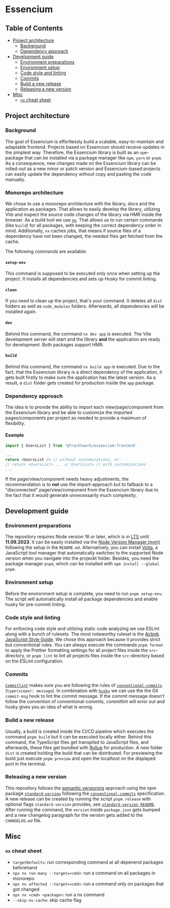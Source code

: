 # Essencium

## Table of Contents

- [Project architecture](#project-architecture)
  - [Background](#background)
  - [Dependency approach](#dependency-approach)
- [Development guide](#development-guide)
  - [Environment preparations](#environment-preparations)
  - [Environment setup](#environment-setup)
  - [Code style and linting](#code-style-and-linting)
  - [Commits](#commits)
  - [Build a new release](#build-a-new-release)
  - [Releasing a new version](#releasing-a-new-version)
- [Misc](#misc)
  - [`nx` cheat sheet](#nx-cheat-sheet)

## Project architecture

### Background

The goal of Essencium is effortlessly build a scalable, easy-to-maintain and adaptable frontend. Projects based on Essencium should receive updates in the simplest way. Therefore, the Essencium library is built as an `npm`-package that can be installed via a package manager like `npm`, `yarn` or `pnpm`. As a consequence, new changes made on the Essencium library can be rolled-out as a new minor or patch version and Essencium-based projects can easily update the dependency without copy and pasting the code manually.

### Monorepo architecture

We chose to use a monorepo architecture with the library, docs and the application as packages. That allows to easily develop the library, utilizing Vite and inspect the source code changes of the library via HMR inside the browser. As a build tool we use [`nx`](https://nx.dev/). That allows us to run certain commands (like `build`) for all packages, with keeping the correct dependency order in mind. Additionally, `nx` caches jobs, that means if source files of a dependency have not been changed, the needed files get fetched from the cache.

The following commands are available:

#### `setup-env`

This command is supposed to be executed only once when setting up the project. It installs all dependencies and sets up Husky for commit linting.

#### `clean`

If you need to clean up the project, that's your command. It deletes all `dist` folders as well as `node_modules` folders. Afterwards, all dependencies will be installed again.

#### `dev`

Behind this command, the command `nx dev app` is executed. The Vite development server will start and the library **and** the application are ready for development. Both packages support HMR.

#### `build`

Behind this command, the command `nx build app` is executed. Due to the fact, that the Essencium library is a direct dependency of the application, it gets built firstly to make sure the application has the latest version. As a result, a `dist` folder gets created for production inside the `app` package.

### Dependency approach

The idea is to provide the ability to import each view/page/component from the Essencium library and be able to customize the imported pages/components per project as needed to provide a maximum of flexibility.

#### Example

```typescript
import { UsersList } from '@frachtwerk/essencium-frontend'

...
return <UsersList /> // without customizations, or:
// return <UsersList> ... </ UsersList> // with customizations
...
```

If the page/view/component needs heavy adjustments, the recommendation is to **not** use the import-approach but to fallback to a "disconnected" page/view/component from the Essencium library due to the fact that it would generate unnecessarily much complexity.

## Development guide

### Environment preparations

The repository requires Node version 16 or later, which is in [LTS](https://github.com/nodejs/release#release-schedule) until **11.09.2023**. It can be easily installed via the [Node Version Manager (nvm)](https://github.com/nvm-sh/nvm) following the setup in the `README.md`. Alternatively, you can install [Volta](https://volta.sh/), a JavaScript tool manager that automatically switches to the supported Node version when you navigate into the projeckt folder. Besides, you need the package manager `pnpm`, which can be installed with `npm install --global pnpm`.

### Environment setup

Before the environment setup is complete, you need to run `pnpm setup-env`. The script will automatically install all package dependencies and enable husky for pre-commit linting.

### Code style and linting

For enforcing code style and utilizing static code analyzing we use ESLint along with a bunch of rulesets. The most noteworthy ruleset is the [Airbnb JavaScript Style Guide](https://airbnb.io/javascript/react/). We chose this approach because it provides strict but conventional rules. You can always execute the commands `pnpm format` to apply the Prettier formatting settings for all project files inside the `src`-directory, or `pnpm lint` to lint all projects files inside the `src`-directory based on the ESLint configuration.

### Commits

[`Commitlint`](https://commitlint.js.org/#/) makes sure you are following the rules of [`conventional-commits`](https://www.conventionalcommits.org/) (`type(scope): message`). In combination with [`husky`](https://typicode.github.io/husky/#/) we can use the the Git `commit-msg` hook to lint the commit message. If the commit message doesn’t follow the convention of conventional-commits, commitlint will error out and husky gives you an idea of what is wrong.

### Build a new release

Usually, a build is created inside the CI/CD pipeline which executes the command `pnpm build` but it can be executed locally either. Behind this command, the TypeScript files get transpiled to JavaScript files, and afterwards, these files get bundled with [Rollup](https://rollupjs.org/guide/en/) for production. A new folder `dist` is created holding the build that can be distributed. For previewing the build just execute `pnpm preview` and open the localhost on the displayed port in the terminal.

### Releasing a new version

This repository follows the [semantic versioning](https://semver.org/) approach using the npm package [`standard-version`](https://github.com/conventional-changelog/standard-version) following the [`conventional-commits`](https://www.conventionalcommits.org/) specification. A new release can be created by running the script `pnpm release` with optional flags `standard-version` provides, see [`standard-version README`](https://github.com/conventional-changelog/standard-version/blob/master/README.md). After running the command, the `version` inside `package.json` gets bumped and a new changelog paragraph for the version gets added to the `CHANGELOG.md` file.

## Misc

### `nx` cheat sheet

- `targetDefaults`: run corresponding command at all depenend packages beforehand
- `npx nx run-many --target=<cmd>`: run a command on all packages in monorepo
- `npx nx affected --target=<cmd>`: run a command only on packages that got changed
- `npx nx <cmd> <package>`: run a nx command
- `--skip-nx-cache`: skip cache flag
